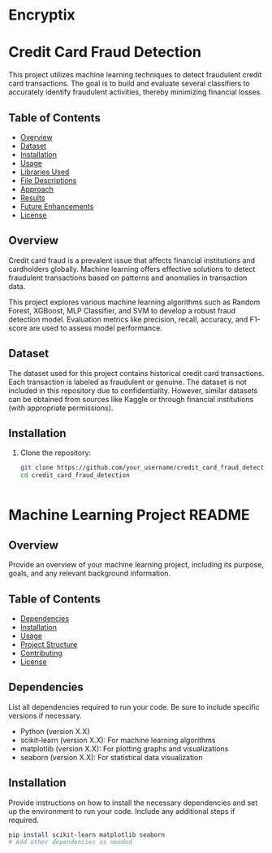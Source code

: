 # Encryptix


# Credit Card Fraud Detection

This project utilizes machine learning techniques to detect fraudulent credit card transactions. The goal is to build and evaluate several classifiers to accurately identify fraudulent activities, thereby minimizing financial losses.

## Table of Contents

- [Overview](#overview)
- [Dataset](#dataset)
- [Installation](#installation)
- [Usage](#usage)
- [Libraries Used](#libraries-used)
- [File Descriptions](#file-descriptions)
- [Approach](#approach)
- [Results](#results)
- [Future Enhancements](#future-enhancements)
- [License](#license)

## Overview

Credit card fraud is a prevalent issue that affects financial institutions and cardholders globally. Machine learning offers effective solutions to detect fraudulent transactions based on patterns and anomalies in transaction data.

This project explores various machine learning algorithms such as Random Forest, XGBoost, MLP Classifier, and SVM to develop a robust fraud detection model. Evaluation metrics like precision, recall, accuracy, and F1-score are used to assess model performance.

## Dataset

The dataset used for this project contains historical credit card transactions. Each transaction is labeled as fraudulent or genuine. The dataset is not included in this repository due to confidentiality. However, similar datasets can be obtained from sources like Kaggle or through financial institutions (with appropriate permissions).

## Installation

1. Clone the repository:

   ```bash
   git clone https://github.com/your_username/credit_card_fraud_detection.git
   cd credit_card_fraud_detection



# Machine Learning Project README

## Overview
Provide an overview of your machine learning project, including its purpose, goals, and any relevant background information.

## Table of Contents
- [Dependencies](#dependencies)
- [Installation](#installation)
- [Usage](#usage)
- [Project Structure](#project-structure)
- [Contributing](#contributing)
- [License](#license)

## Dependencies
List all dependencies required to run your code. Be sure to include specific versions if necessary.

- Python (version X.X)
- scikit-learn (version X.X): For machine learning algorithms
- matplotlib (version X.X): For plotting graphs and visualizations
- seaborn (version X.X): For statistical data visualization

## Installation
Provide instructions on how to install the necessary dependencies and set up the environment to run your code. Include any additional steps if required.

```bash
pip install scikit-learn matplotlib seaborn
# Add other dependencies as needed

